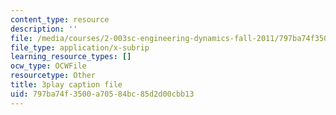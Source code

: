 ```yaml
---
content_type: resource
description: ''
file: /media/courses/2-003sc-engineering-dynamics-fall-2011/797ba74f3500a70584bc85d2d00cbb13_osyKjTQuwlk.srt
file_type: application/x-subrip
learning_resource_types: []
ocw_type: OCWFile
resourcetype: Other
title: 3play caption file
uid: 797ba74f-3500-a705-84bc-85d2d00cbb13
---
```

